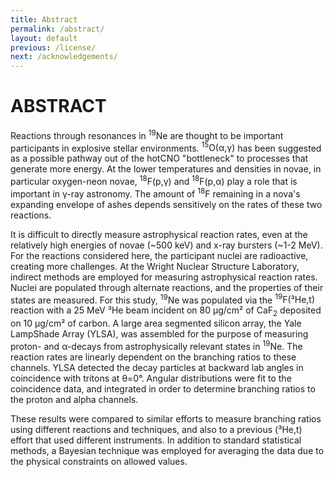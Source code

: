 ```yaml
---
title: Abstract
permalink: /abstract/
layout: default
previous: /license/
next: /acknowledgements/
---
```


# ABSTRACT

Reactions through resonances in <sup>19</sup>Ne are thought to be important
participants in explosive stellar environments.
<span class="nowrap"><sup>15</sup>O(α,γ)</span> has been suggested as a
possible pathway out of the hotCNO "bottleneck" to processes that generate
more energy. At the lower temperatures and densities in novae, in particular
oxygen-neon novae, <span class="nowrap"><sup>18</sup>F(p,γ)</span> and
<span class="nowrap"><sup>18</sup>F(p,α)</span> play a role that is important
in γ-ray astronomy. The amount of <sup>18</sup>F remaining in a nova's
expanding envelope of ashes depends sensitively on the rates of these two
reactions.

It is difficult to directly measure astrophysical reaction rates, even at the
relatively high energies of novae (~500 keV) and x-ray bursters (~1-2 MeV).
For the reactions considered here, the participant nuclei are radioactive, 
creating more challenges. At the Wright Nuclear Structure Laboratory, indirect
methods are employed for measuring astrophysical reaction rates. Nuclei are
populated through alternate reactions, and the properties of their states are
measured. For this study, <sup>19</sup>Ne was populated via the
<span class="nowrap"><sup>19</sup>F(³He,t)</span> reaction with a 25 MeV
³He beam incident on 80 μg/cm² of CaF<sub>2</sub> deposited on 10 μg/cm² of
carbon. A large area segmented silicon array, the Yale LampShade Array (YLSA),
was assembled for the purpose of measuring proton- and α-decays from
astrophysically relevant states in <sup>19</sup>Ne. The reaction rates are
linearly dependent on the branching ratios to these channels. YLSA detected
the decay particles at backward lab angles in coincidence with tritons at
θ=0°. Angular distributions were fit to the coincidence data, and integrated
in order to determine branching ratios to the proton and alpha channels.

These results were compared to similar efforts to measure branching ratios
using different reactions and techniques, and also to a previous
<span class="nowrap">(³He,t)</span> effort that used different instruments. In
addition to standard statistical methods, a Bayesian technique was employed
for averaging the data due to the physical constraints on allowed values.